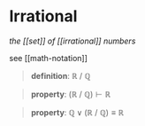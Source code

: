# Irrational

_the [[set]] of [[irrational]] numbers_

see [[math-notation]]

> **definition**: $\mathbb R\ /\ \mathbb Q$

> **property**: $(\mathbb R\ /\ \mathbb Q) \vdash \mathbb R$

> **property**: $\mathbb Q \lor (\mathbb R\ /\ \mathbb Q) \equiv \mathbb R$
